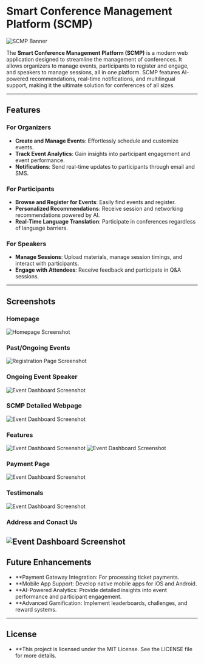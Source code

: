 # **Smart Conference Management Platform (SCMP)**

![SCMP Banner](./imagesForGIT/video.gif)

The **Smart Conference Management Platform (SCMP)** is a modern web application designed to streamline the management of conferences. It allows organizers to manage events, participants to register and engage, and speakers to manage sessions, all in one platform. SCMP features AI-powered recommendations, real-time notifications, and multilingual support, making it the ultimate solution for conferences of all sizes.

---

## **Features**

### **For Organizers**
- **Create and Manage Events**: Effortlessly schedule and customize events.
- **Track Event Analytics**: Gain insights into participant engagement and event performance.
- **Notifications**: Send real-time updates to participants through email and SMS.

### **For Participants**
- **Browse and Register for Events**: Easily find events and register.
- **Personalized Recommendations**: Receive session and networking recommendations powered by AI.
- **Real-Time Language Translation**: Participate in conferences regardless of language barriers.

### **For Speakers**
- **Manage Sessions**: Upload materials, manage session timings, and interact with participants.
- **Engage with Attendees**: Receive feedback and participate in Q&A sessions.

---

## **Screenshots**

### **Homepage**
![Homepage Screenshot](./imagesForGIT/homepage.png)

### **Past/Ongoing Events**
![Registration Page Screenshot](./imagesForGIT/2.png)

### **Ongoing Event Speaker**
![Event Dashboard Screenshot](./imagesForGIT/3.png)

### **SCMP Detailed Webpage**
![Event Dashboard Screenshot](./imagesForGIT/4.png)

### **Features**
![Event Dashboard Screenshot](./imagesForGIT/5.png)
![Event Dashboard Screenshot](./imagesForGIT/6.png)

### **Payment Page**
![Event Dashboard Screenshot](./imagesForGIT/payment.png)

### **Testimonals**
![Event Dashboard Screenshot](./imagesForGIT/7.png)

### **Address and Conact Us**
![Event Dashboard Screenshot](./imagesForGIT/8.png)
---

## **Future Enhancements** 

- **Payment Gateway Integration: For processing ticket payments.
- **Mobile App Support: Develop native mobile apps for iOS and Android.
- **AI-Powered Analytics: Provide detailed insights into event performance and participant engagement.
- **Advanced Gamification: Implement leaderboards, challenges, and reward systems.
---


## **License**
- **This project is licensed under the MIT License. See the LICENSE file for more details.

